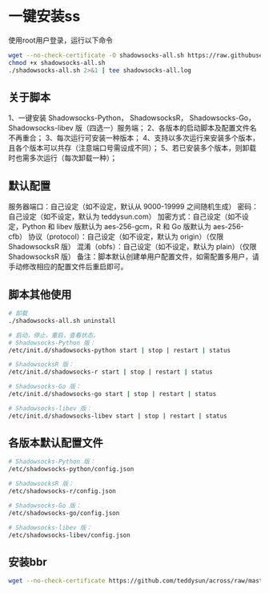 
# 一键安装ss

使用root用户登录，运行以下命令

```bash
wget --no-check-certificate -O shadowsocks-all.sh https://raw.githubusercontent.com/teddysun/shadowsocks_install/master/shadowsocks-all.sh
chmod +x shadowsocks-all.sh
./shadowsocks-all.sh 2>&1 | tee shadowsocks-all.log
```

## 关于脚本

1、一键安装 Shadowsocks-Python， ShadowsocksR， Shadowsocks-Go， Shadowsocks-libev 版（四选一）服务端；
2、各版本的启动脚本及配置文件名不再重合；
3、每次运行可安装一种版本；
4、支持以多次运行来安装多个版本，且各个版本可以共存（注意端口号需设成不同）；
5、若已安装多个版本，则卸载时也需多次运行（每次卸载一种）；

## 默认配置

服务器端口：自己设定（如不设定，默认从 9000-19999 之间随机生成）
密码：自己设定（如不设定，默认为 teddysun.com）
加密方式：自己设定（如不设定，Python 和 libev 版默认为 aes-256-gcm，R 和 Go 版默认为 aes-256-cfb）
协议（protocol）：自己设定（如不设定，默认为 origin）（仅限 ShadowsocksR 版）
混淆（obfs）：自己设定（如不设定，默认为 plain）（仅限 ShadowsocksR 版）
备注：脚本默认创建单用户配置文件，如需配置多用户，请手动修改相应的配置文件后重启即可。

## 脚本其他使用

```bash
# 卸载
./shadowsocks-all.sh uninstall

# 启动，停止，重启，查看状态。
# Shadowsocks-Python 版：
/etc/init.d/shadowsocks-python start | stop | restart | status

# ShadowsocksR 版：
/etc/init.d/shadowsocks-r start | stop | restart | status

# Shadowsocks-Go 版：
/etc/init.d/shadowsocks-go start | stop | restart | status

# Shadowsocks-libev 版：
/etc/init.d/shadowsocks-libev start | stop | restart | status
```

## 各版本默认配置文件

```bash
# Shadowsocks-Python 版：
/etc/shadowsocks-python/config.json

# ShadowsocksR 版：
/etc/shadowsocks-r/config.json

# Shadowsocks-Go 版：
/etc/shadowsocks-go/config.json

# Shadowsocks-libev 版：
/etc/shadowsocks-libev/config.json
```

## 安装bbr

```bash
wget --no-check-certificate https://github.com/teddysun/across/raw/master/bbr.sh && chmod +x bbr.sh && ./bbr.sh
```
